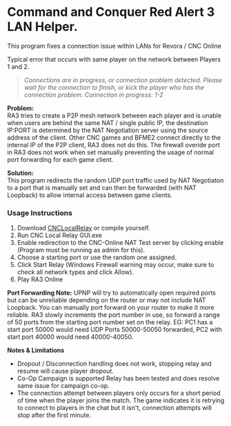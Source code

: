 # Command and Conquer Red Alert 3 LAN Helper.

This program fixes a connection issue within LANs for Revora / CNC Online

Typical error that occurs with same player on the network between Players 1 and 2.
>*Connections are in progress, or connection problem detected. Please wait for the connection to finish, or kick the player who has the connection problem.
Connection in progress: 1-2*


**Problem:**\
RA3 tries to create a P2P mesh network between each player and is unable when users 
are behind the same NAT / single public IP, the destination IP:PORT is determined by the NAT Negotiation server using the source address of the client. Other CNC games and BFME2 connect directly to the internal IP of the P2P client, RA3 does not do this.
The firewall overide port in RA3 does not work when set manually preventing the usage of normal port forwarding for each game client.

**Solution:**\
This program redirects the random UDP port traffic used by NAT Negotiaton to a port that is manually set and can then be forwarded (with NAT Loopback) to allow internal access between game clients.


### Usage Instructions
1. Download [CNCLocalRelay](./releases/CNCLocalRelay.zip) or compile yourself.
2. Run CNC Local Relay GUI.exe
3. Enable redirection to the CNC-Online NAT Test server by clicking enable (Program must be running as admin for this).
4. Choose a starting port or use the random one assigned.
5. Click Start Relay (Windows Firewall warning may occur, make sure to check all network types and click Allow).
6. Play RA3 Online
 

**Port Forwarding Note:**
UPNP will try to automatically open required ports but can be unreliable depending on the router or may not include NAT Loopback.
You can manually port forward on your router to make it more reliable.
RA3 slowly increments the port number in use, so forward a range of 50 ports from the starting port number set on the relay.
EG: PC1 has a start port 50000 would need UDP Ports 50000-50050 forwarded, PC2 with start port 40000 would need 40000-40050.

**Notes & Limitations**
- Dropout / Disconnection handling does not work, stopping relay and resume will cause player dropout.
- Co-Op Campaign is supported Relay has been tested and does resolve same issue for campaign co-op.
- The connection attempt between players only occurs for a short period of time when the player joins the match. The game indicates it is retrying to connect to players in the chat but it isn't, connection attempts will stop after the first minute.


